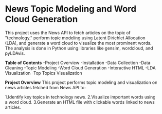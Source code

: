 # News Topic Modeling and Word Cloud Generation

This project uses the News API to fetch articles on the topic of "technology," perform topic modeling using Latent Dirichlet Allocation (LDA), and generate a word cloud to visualize the most prominent words. The analysis is done in Python using libraries like gensim, wordcloud, and pyLDAvis.

**Table of Contents**
  -Project Overview
  -Installation
  -Data Collection
  -Data Cleaning
  -Topic Modeling
  -Word Cloud Generation
  -Interactive HTML
  -LDA Visualization
  -Top Topics Visualization

**Project Overview**
This project performs topic modeling and visualization on news articles fetched from News API to:

1.Identify key topics in technology news.
2.Visualize important words using a word cloud.
3.Generate an HTML file with clickable words linked to news articles.
